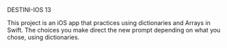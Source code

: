 DESTINI-IOS 13

This project is an iOS app that practices using dictionaries and Arrays in Swift. The choices you make direct the new prompt depending on what you chose, using dictionaries.
